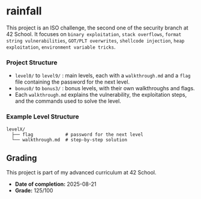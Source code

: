 # rainfall

This project is an ISO challenge, the second one of the security branch at 42 School. It focuses on `binary exploitation`, `stack overflows`, `format string vulnerabilities`, `GOT/PLT overwrites`, `shellcode injection`, `heap exploitation`, `environment variable tricks`.

### Project Structure

- `level0/` to `level9/` : main levels, each with a `walkthrough.md` and a `flag` file containing the password for the next level.
- `bonus0/` to `bonus3/` : bonus levels, with their own walkthroughs and flags.
- Each `walkthrough.md` explains the vulnerability, the exploitation steps, and the commands used to solve the level.

### Example Level Structure

```
levelX/
  ├── flag            # password for the next level
  └── walkthrough.md  # step-by-step solution
```

## Grading

This project is part of my advanced curriculum at 42 School.

- **Date of completion:** 2025-08-21
- **Grade:** 125/100
